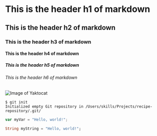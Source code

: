 # This is the header h1 of markdown
## This is the header h2 of markdown
### This is the header h3 of markdown
#### This is the header h4 of markdown
##### This is the header h5 of markdown
###### This is the header h6 of markdown

![Image of Yaktocat](https://octodex.github.com/images/yaktocat.png)

```
$ git init
Initialized empty Git repository in /Users/skills/Projects/recipe-repository/.git/
```

``` javascript
var myVar = "Hello, world!";
```

``` dart
String myString = "Hello, world!";
```
